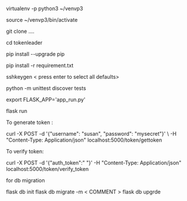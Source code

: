 virtualenv -p python3 ~/venvp3

source ~/venvp3/bin/activate

git clone ....

cd tokenleader

pip install --upgrade pip

pip install -r requirement.txt

sshkeygen < press enter to select all defaults>

python -m unittest discover tests

export FLASK_APP='app_run.py'

flask run

To generate token :

curl -X POST -d '{"username": "susan", "password": "mysecret"}' \ -H "Content-Type: Application/json" localhost:5000/token/gettoken

To verify token:

curl -X POST -d '{"auth_token":" "}' -H "Content-Type: Application/json" localhost:5000/token/verify_token

for db migration

flask db init flask db migrate -m < COMMENT > flask db upgrde